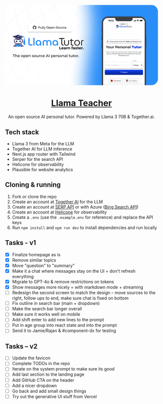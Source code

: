 <a href="https://www.LlamaTeacher.com">
  <img alt="Llama teacher" src="./public/og-image.png">
  <h1 align="center">Llama Teacher</h1>
</a>

<p align="center">
  An open source AI personal tutor. Powered by Llama 3 70B & Together.ai.
</p>

## Tech stack

- Llama 3 from Meta for the LLM
- Together AI for LLM inference
- Next.js app router with Tailwind
- Serper for the search API
- Helicone for observability
- Plausible for website analytics

## Cloning & running

1. Fork or clone the repo
2. Create an account at [Together AI](https://dub.sh/together-ai) for the LLM
3. Create an account at [SERP API](https://serper.dev/) or with Azure ([Bing Search API](https://www.microsoft.com/en-us/bing/apis/bing-web-search-api))
4. Create an account at [Helicone](https://www.helicone.ai/) for observability
5. Create a `.env` (use the `.example.env` for reference) and replace the API keys
6. Run `npm install` and `npm run dev` to install dependencies and run locally

## Tasks - v1

- [x] Finalize homepage as is
- [x] Remove similar topics
- [x] Move "question" to "summary"
- [x] Make it a chat where messages stay on the UI + don't refresh everything
- [x] Migrate to GPT-4o & remove restrictions on tokens
- [x] Show messages more nicely + with markdown mode + streaming
- [ ] Redesign the second screen to match the design – move sources to the right, follow ups to end, make sure chat is fixed on bottom
- [ ] Fix outline in search bar (main + dropdown)
- [ ] Make the search bar longer overall
- [ ] Make sure it works well on mobile
- [ ] Add shift enter to add new lines to the prompt
- [ ] Put in age group into react state and into the prompt
- [ ] Send it to Jamie/Rajan & #component-dx for testing

## Tasks – v2

- [ ] Update the favicon
- [ ] Complete TODOs in the repo
- [ ] Iterate on the system prompt to make sure its good
- [ ] Add last section to the landing page
- [ ] Add GitHub CTA on the header
- [ ] Add a nicer dropdown
- [ ] Go back and add small design things
- [ ] Try out the generative UI stuff from Vercel
